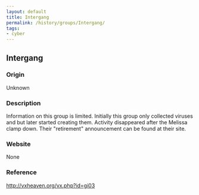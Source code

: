 ```yaml
---
layout: default
title: Intergang
permalink: /history/groups/Intergang/
tags:
- cyber
---
```


## Intergang

### Origin
Unknown

### Description
Information on this group is limited. Initially this group only collected viruses and but later started creating them. Activity disappeared after the Melissa clamp down. Their "retirement" announcement can be found at their site.

### Website
None

### Reference
http://vxheaven.org/vx.php?id=gi03

